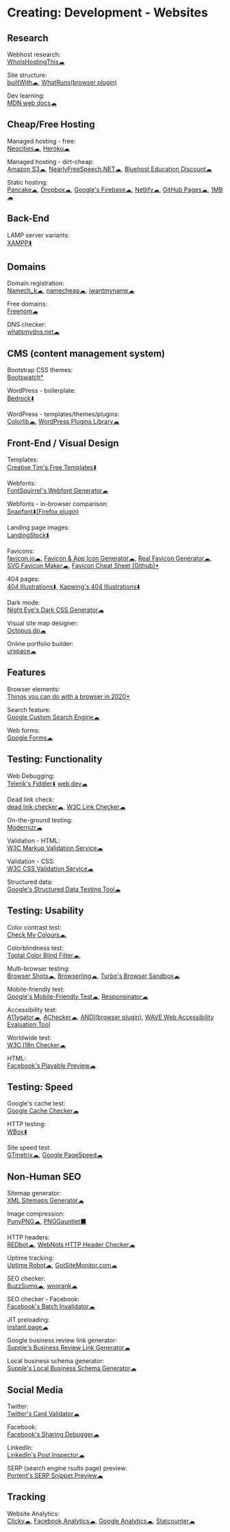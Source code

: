 # Creating: Development - Websites

## Research

Webhost research:  
[WhoIsHostingThis☁](https://www.whoishostingthis.com/)

Site structure:  
[builtWith☁](https://builtwith.com/),
[WhatRuns(browser plugin)](https://www.whatruns.com/)

Dev learning:  
[MDN web docs☁](https://developer.mozilla.org/en-US/)

## Cheap/Free Hosting

Managed hosting - free:  
[Neocities☁](https://neocities.org/),
[Heroku☁](https://www.heroku.com/)

Managed hosting - dirt-cheap:  
[Amazon S3☁](https://aws.amazon.com/s3/),
[NearlyFreeSpeech.NET☁](https://www.nearlyfreespeech.net/),
[Bluehost Education Discount☁](https://www.bluehost.com/special/educationspecial)

Static hosting:  
[Pancake☁](https://www.pancake.io/),
[Dropbox☁](https://www.dropbox.com/),
[Google's Firebase☁](https://firebase.google.com/),
[Netlify☁](https://app.netlify.com/),
[GitHub Pages☁](https://pages.github.com/),
[1MB☁](https://1mb.site/)

## Back-End

LAMP server variants:  
[XAMPP⬇️](https://www.apachefriends.org/index.html)

## Domains

Domain registration:  
[Namech_k☁](https://namechk.com/),
[namecheap☁](https://www.namecheap.com/),
[iwantmyname☁](https://iwantmyname.com/)

Free domains:  
[Freenom☁](https://www.freenom.com)

DNS checker:  
[whatsmydns.net☁](https://www.whatsmydns.net/)

## CMS (content management system)

Bootstrap CSS themes:  
[Bootswatch*](https://bootswatch.com/)

WordPress - boilerplate:  
[Bedrock⬇️](https://roots.io/bedrock/)

WordPress - templates/themes/plugins:  
[Colorlib☁](https://colorlib.com/wp/templates/),
[WordPress Plugins Library☁](https://wordpress.org/plugins/)

## Front-End / Visual Design

Templates:  
[Creative Tim's Free Templates⬇️](https://www.creative-tim.com/templates/free)

Webfonts:  
[FontSquirrel's Webfont Generator☁](https://www.fontsquirrel.com/tools/webfont-generator)

Webfonts - in-browser comparison:  
[Snapfont⬇️(Firefox plugin)](https://getsnapfont.com/)

Landing page images:  
[LandingStock⬇️](https://landingstock.com/)

Favicons:  
[favicon.io☁](https://favicon.io/), [Favicon & App Icon Generator☁](https://www.favicon-generator.org/),
[Real Favicon Generator☁](https://realfavicongenerator.net/),
[SVG Favicon Maker☁](https://formito.com/tools/favicon),
[Favicon Cheat Sheet (Github)*](http://github.com/audreyr/favicon-cheat-sheet)

404 pages:  
[404 Illustrations⬇️](https://error404.fun/),
[Kapwing's 404 Illustrations⬇️](https://www.kapwing.com/404-illustrations)

Dark mode:  
[Night Eye's Dark CSS Generator☁](https://nighteye.app/dark-css-generator/)

Visual site map designer:  
[Octopus.do☁](https://octopus.do/)

Online portfolio builder:  
[urspace☁](https://urspace.io/)

## Features

Browser elements:  
[Things you can do with a browser in 2020*](https://github.com/luruke/browser-2020)

Search feature:  
[Google Custom Search Engine☁](https://cse.google.com/cse/)

Web forms:  
[Google Forms☁](http://forms.google.com/)

## Testing: Functionality

Web Debugging:  
[Telerik's Fiddler⬇️](https://www.telerik.com/fiddler)
[web.dev☁](https://web.dev/)

Dead link check:  
[dead link checker☁](https://www.deadlinkchecker.com/),
[W3C Link Checker☁](https://validator.w3.org/checklink)

On-the-ground testing:  
[Modernizr☁](https://modernizr.com/)

Validation - HTML:  
[W3C Markup Validation Service☁](https://validator.w3.org/)

Validation - CSS:  
[W3C CSS Validation Service☁](http://jigsaw.w3.org/css-validator/)

Structured data:  
[Google's Structured Data Testing Tool☁](https://search.google.com/structured-data/testing-tool/u/0/)

## Testing: Usability

Color contrast test:  
[Check My Colours☁](http://www.checkmycolours.com/),

Colorblindness test:  
[Toptal Color Blind Filter☁](https://www.toptal.com/designers/colorfilter),

Multi-browser testing:  
[Browser Shots☁](http://browsershots.org/),
[Browserling☁](https://www.browserling.com/),
[Turbo's Browser Sandbox☁](https://turbo.net/browsers)

Mobile-friendly test:  
[Google's Mobile-Friendly Test☁](https://search.google.com/test/mobile-friendly),
[Responsinator☁](https://www.responsinator.com/)

Accessibility test:  
[A11ygator☁](https://a11ygator.chialab.io/),
[AChecker☁](https://achecker.ca/),
[ANDI(browser plugin)](https://www.ssa.gov/accessibility/andi/help/install.html),
[WAVE Web Accessibility Evaluation Tool](https://wave.webaim.org/)

Worldwide test:  
[W3C I18n Checker☁](https://validator.w3.org/i18n-checker/)

HTML:  
[Facebook's Playable Preview☁](https://developers.facebook.com/tools/playable-preview/)

## Testing: Speed

Google's cache test:  
[Google Cache Checker☁](https://www.webnots.com/seo-tools/google-cache-checker)

HTTP testing:  
[WBox⬇️](http://www.hping.org/wbox/)

Site speed test:  
[GTmetrix☁](https://gtmetrix.com),
[Google PageSpeed☁](https://developers.google.com/speed/pagespeed/insights/)

## Non-Human SEO

Sitemap generator:  
[XML Sitemaps Generator☁](https://www.xml-sitemaps.com/)

Image compression:  
[PunyPNG☁](http://punypng.com/),
[PNGGauntlet⬛](https://pnggauntlet.com/)

HTTP headers:  
[REDbot☁](https://redbot.org/),
[WebNots HTTP Header Checker☁](https://www.webnots.com/seo-tools/http-header-checker/)

Uptime tracking:  
[Uptime Robot☁](https://uptimerobot.com/),
[GotSiteMonitor.com☁](https://www.gotsitemonitor.com/)

SEO checker:  
[BuzzSumo☁](https://app.buzzsumo.com/),
[woorank☁](https://www.woorank.com/)

SEO checker - Facebook:  
[Facebook's Batch Invalidator☁](https://developers.facebook.com/tools/debug/sharing/batch/)

JIT preloading:  
[instant.page☁](https://instant.page/)

Google business review link generator:  
[Supple's Business Review Link Generator☁](https://supple.com.au/tools/google-review-link-generator/)

Local business schema generator:  
[Supple's Local Business Schema Generator☁](https://supple.com.au/tools/local-business-schema-generator/)

## Social Media

Twitter:  
[Twitter's Card Validator☁](https://cards-dev.twitter.com/validator)

Facebook:  
[Facebook's Sharing Debugger☁](https://developers.facebook.com/tools/debug/)

LinkedIn:  
[LinkedIn's Post Inspector☁](https://www.linkedin.com/post-inspector/)

SERP (search engine rsults page) preview:  
[Portent's SERP Snippet Preview☁](https://www.portent.com/serp-preview-tool/)

## Tracking

Website Analytics:  
[Clicky☁](https://clicky.com/),
[Facebook Analytics☁](https://www.facebook.com/analytics/),
[Google Analytics☁](https://analytics.google.com/),
[Statcounter☁](https://statcounter.com/)
